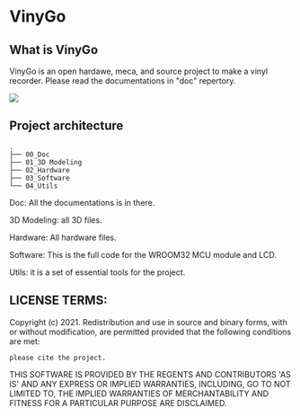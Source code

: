 # VinyGo

## What is VinyGo
VinyGo is an open hardawe, meca, and source project to make a vinyl recorder. Please read the documentations in "doc" repertory.

<img src=“https://raw.githubusercontent.com/Mras2an/VinyGo/master/01_3D%20Modeling/VinyGO_3D_V2.JPG”>

## Project architecture
```
.
├── 00_Doc
├── 01_3D Modeling
├── 02_Hardware
├── 03_Software
└── 04_Utils
```

Doc: All the documentations is in there.

3D Modeling: all 3D files.

Hardware: All hardware files.

Software: This is the full code for the WROOM32 MCU module and LCD.

Utils: it is a set of essential tools for the project.

## LICENSE TERMS:

Copyright (c) 2021. Redistribution and use in source and binary forms, with or without modification, are permitted provided that the following conditions are met:

    please cite the project.

THIS SOFTWARE IS PROVIDED BY THE REGENTS AND CONTRIBUTORS 'AS IS' AND ANY EXPRESS OR IMPLIED WARRANTIES, INCLUDING, GO TO NOT LIMITED TO, THE IMPLIED WARRANTIES OF MERCHANTABILITY AND FITNESS FOR A PARTICULAR PURPOSE ARE DISCLAIMED.

